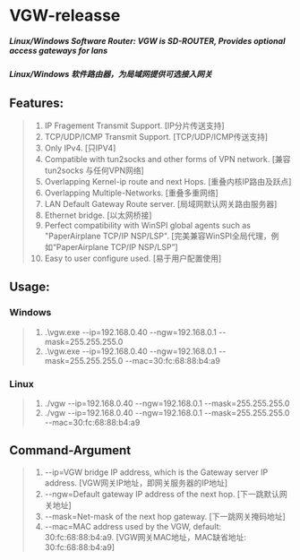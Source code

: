 # VGW-releasse
##### Linux/Windows Software Router: VGW is SD-ROUTER, Provides optional access gateways for lans #####
##### Linux/Windows 软件路由器，为局域网提供可选接入网关 #####

## Features: ##
> 1. IP Fragement Transmit Support. [IP分片传送支持]
> 2. TCP/UDP/ICMP Transmit Support. [TCP/UDP/ICMP传送支持]
> 3. Only IPv4. [只IPV4]
> 4. Compatible with tun2socks and other forms of VPN network. [兼容 tun2socks 与任何VPN网络]
> 5. Overlapping Kernel-ip route and next Hops. [重叠内核IP路由及跃点]
> 6. Overlapping Multiple-Networks. [重叠多重网络]
> 7. LAN Default Gateway Route server. [局域网默认网关路由服务器]
> 8. Ethernet bridge. [以太网桥接]
> 9. Perfect compatibility with WinSPI global agents such as "PaperAirplane TCP/IP NSP/LSP". [完美兼容WinSPI全局代理，例如“PaperAirplane TCP/IP NSP/LSP”]
> 10. Easy to user configure used. [易于用户配置使用]

## Usage: ##
### Windows ####
> 1. .\vgw.exe --ip=192.168.0.40 --ngw=192.168.0.1 --mask=255.255.255.0
> 2. .\vgw.exe --ip=192.168.0.40 --ngw=192.168.0.1 --mask=255.255.255.0 --mac=30:fc:68:88:b4:a9

### Linux ####
> 1. ./vgw --ip=192.168.0.40 --ngw=192.168.0.1 --mask=255.255.255.0
> 2. ./vgw --ip=192.168.0.40 --ngw=192.168.0.1 --mask=255.255.255.0 --mac=30:fc:68:88:b4:a9

## Command-Argument ##
> 1. --ip=VGW bridge IP address, which is the Gateway server IP address. [VGW网关IP地址，即网关服务器的IP地址]
> 2. --ngw=Default gateway IP address of the next hop. [下一跳默认网关地址]
> 3. --mask=Net-mask of the next hop gateway. [下一跳网关掩码地址]
> 4. --mac=MAC address used by the VGW, default: 30:fc:68:88:b4:a9. [VGW网关MAC地址，MAC缺省地址: 30:fc:68:88:b4:a9]
